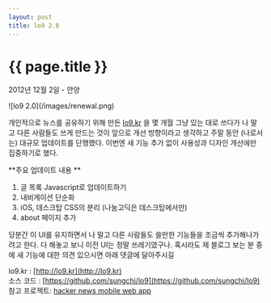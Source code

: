 ```yaml
---
layout: post
title: lo9 2.0 
---
```


{{ page.title }}
================

<p class="meta">2012년 12월 2일 - 안양</p>
![lo9 2.0](/images/renewal.png)

개인적으로 뉴스를 공유하기 위해 만든 [lo9.kr](http://lo9.kr) 을 몇 개월 그냥 있는 대로 쓰다가 나 말고 다른 사람들도 쓰게 만드는 것이 앞으로 개선 방향이라고 생각하고 주말 동안 (나로서는) 대규모 업데이트를 단행했다. 이번엔 새 기능 추가 없이 사용성과 디자인 개선에만 집중하기로 했다. 

**주요 업데이트 내용 **

1. 글 목록 Javascript로 업데이트하기 
2. 내비게이션 단순화 
3. iOS, 데스크탑 CSS의 분리 (나눔고딕은 데스크탑에서만)
4. about 페이지 추가 

당분간 이 UI를 유지하면서 나 말고 다른 사람들도 쓸만한 기능들을 조금씩 추가해나가려고 한다. 다 해놓고 보니 이전 UI는 정말 쓰레기였구나. 혹시라도 제 블로그 보는 분 중에 새 기능에 대한 의견 있으시면 아래 댓글에 달아주시길

lo9.kr : [http://lo9.kr](http://lo9.kr) <br />
소스 코드 : [https://github.com/sungchi/lo9](https://github.com/sungchi/lo9)<br />
참고 프로젝트: [hacker news mobile web app](https://github.com/cheeaun/hnmobile)

<script async class="speakerdeck-embed" data-id="508cd615213ae0000201f2af" data-ratio="1.3333333333333333" src="//speakerdeck.com/assets/embed.js"></script>